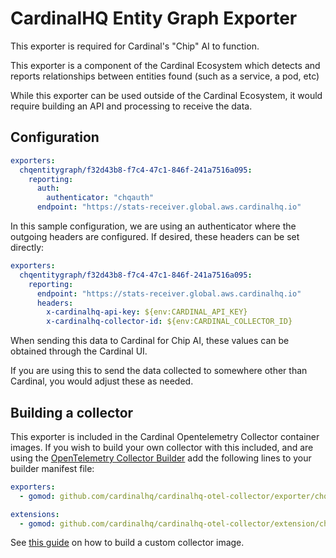 # CardinalHQ Entity Graph Exporter

This exporter is required for Cardinal's "Chip" AI to function.

This exporter is a component of the Cardinal Ecosystem which detects and
reports relationships between entities found (such as a service, a pod, etc)

While this exporter can be used outside of the Cardinal Ecosystem, it would
require building an API and processing to receive the data.

## Configuration

```yaml
exporters:
  chqentitygraph/f32d43b8-f7c4-47c1-846f-241a7516a095:
    reporting:
      auth:
        authenticator: "chqauth"
      endpoint: "https://stats-receiver.global.aws.cardinalhq.io"
```

In this sample configuration, we are using an authenticator where the outgoing headers are
configured.  If desired, these headers can be set directly:

```yaml
exporters:
  chqentitygraph/f32d43b8-f7c4-47c1-846f-241a7516a095:
    reporting:
      endpoint: "https://stats-receiver.global.aws.cardinalhq.io"
      headers:
        x-cardinalhq-api-key: ${env:CARDINAL_API_KEY}
        x-cardinalhq-collector-id: ${env:CARDINAL_COLLECTOR_ID}
```

When sending this data to Cardinal for Chip AI, these values can be obtained through the
Cardinal UI.

If you are using this to send the data collected to somewhere other than
Cardinal, you would adjust these as needed.

## Building a collector

This exporter is included in the Cardinal Opentelemetry Collector container images.
If you wish to build your own collector with this included, and are using the
[OpenTelemetry Collector Builder](https://github.com/open-telemetry/opentelemetry-collector/tree/main/cmd/builder)
add the following lines to your builder manifest file:

```yaml
exporters:
  - gomod: github.com/cardinalhq/cardinalhq-otel-collector/exporter/chqentitygraphexporter v1.0.0-rc2

extensions:
  - gomod: github.com/cardinalhq/cardinalhq-otel-collector/extension/chqauthextension v1.0.0-rc2
```

See
[this guide](https://opentelemetry.io/docs/collector/custom-collector/)
on how to build a custom collector image.
